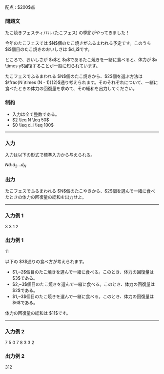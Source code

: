 
<div>

<span>

<span>

<p>
配点 : $200$点
</p>

<div>

<section>

### **問題文**

<p>
たこ焼きフェスティバル (たこフェス) の季節がやってきました！
</p>

<p>
今年のたこフェスでは $N$個のたこ焼きがふるまわれる予定です。このうち $i$個目のたこ焼きのおいしさは $d_i$です。
</p>

<p>
ところで、おいしさが $x$と $y$であるたこ焼きを一緒に食べると、体力が $x \times y$回復することが一般に知られています。
</p>

<p>
たこフェスでふるまわれる $N$個のたこ焼きから、$2$個を選ぶ方法は $\frac{N \times (N - 1)}{2}$通り考えられます。そのそれぞれについて、一緒に食べたときの体力の回復量を求めて、その総和を出力してください。
</p>

</section>

</div>

<div>

<section>

### **制約**

<ul>

<li>
入力は全て整数である。
</li>

<li>
$2 \leq N \leq 50$
</li>

<li>
$0 \leq d_i \leq 100$
</li>

</ul>

</section>

</div>

---

<div>

<div>

<section>

### **入力**

<p>
入力は以下の形式で標準入力から与えられる。
</p>

<div>

$N$$d_1$$d_2$$...$$d_N$
</div>

</section>

</div>

<div>

<section>

### **出力**

<p>
たこフェスでふるまわれる $N$個のたこやきから、$2$個を選んで一緒に食べたときの体力の回復量の総和を出力せよ。
</p>

</section>

</div>

</div>

---

<div>

<section>

### **入力例 1**

<div>

3
3 1 2

</div>

</section>

</div>

<div>

<section>

### **出力例 1**

<div>

11

</div>

<p>
以下の $3$通りの食べ方が考えられます。
</p>

<ul>

<li>
$1,~2$個目のたこ焼きを選んで一緒に食べる。このとき、体力の回復量は $3$である。
</li>

<li>
$2,~3$個目のたこ焼きを選んで一緒に食べる。このとき、体力の回復量は $2$である。
</li>

<li>
$1,~3$個目のたこ焼きを選んで一緒に食べる。このとき、体力の回復量は $6$である。
</li>

</ul>

<p>
体力の回復量の総和は $11$です。
</p>

</section>

</div>

---

<div>

<section>

### **入力例 2**

<div>

7
5 0 7 8 3 3 2

</div>

</section>

</div>

<div>

<section>

### **出力例 2**

<div>

312

</div>

</section>

</div>

</span>

</span>

</div>
